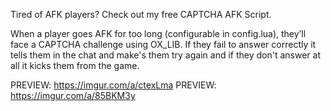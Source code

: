 Tired of AFK players? Check out my free CAPTCHA AFK Script.

When a player goes AFK for too long (configurable in config.lua), they’ll face a CAPTCHA challenge using OX_LIB. 
If they fail to answer correctly it tells them in the chat and make's them try again and if they don't answer at all it kicks them from the game.

PREVIEW: https://imgur.com/a/ctexLma
PREVIEW: https://imgur.com/a/85BKM3y
